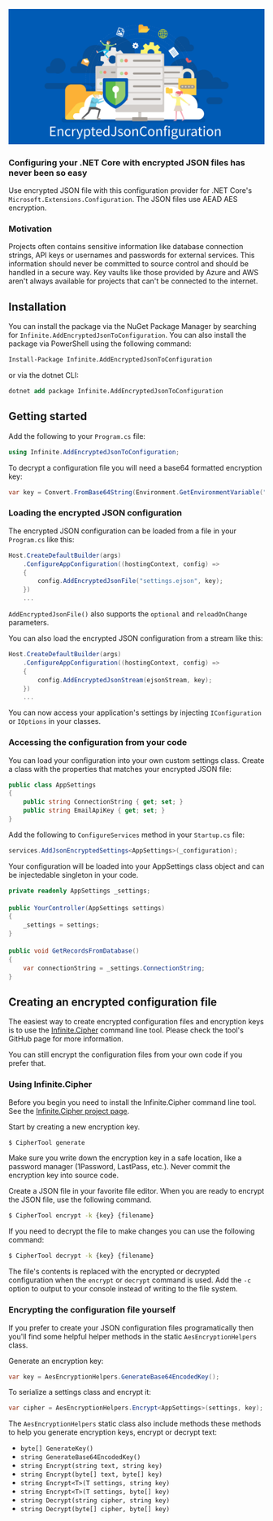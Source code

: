![](https://raw.githubusercontent.com/infinitesoftwaregroup/Infinite.AddEncryptedJsonToConfiguration/main/.github/images/banner.png)

### Configuring your .NET Core with encrypted JSON files has never been so easy

Use encrypted JSON file with this configuration provider for .NET Core's `Microsoft.Extensions.Configuration`. The JSON files use AEAD AES encryption.

### Motivation

Projects often contains sensitive information like database connection strings, API keys or usernames and passwords for external services. This information should never be committed to source control and should be handled in a secure way. Key vaults like those provided by Azure and AWS aren't always available for projects that can't be connected to the internet.

## Installation

You can install the package via the NuGet Package Manager by searching for `Infinite.AddEncryptedJsonToConfiguration`. You can also install the package via PowerShell using the following command:

```ps
Install-Package Infinite.AddEncryptedJsonToConfiguration
```

or via the dotnet CLI:

```ps
dotnet add package Infinite.AddEncryptedJsonToConfiguration
```

## Getting started

Add the following to your `Program.cs` file:

```csharp
using Infinite.AddEncryptedJsonToConfiguration;
```

To decrypt a configuration file you will need a base64 formatted encryption key:

```csharp
var key = Convert.FromBase64String(Environment.GetEnvironmentVariable("SECRET_SAUCE"));
```

### Loading the encrypted JSON configuration

The encrypted JSON configuration can be loaded from a file in your `Program.cs` like this:

```csharp
Host.CreateDefaultBuilder(args)
    .ConfigureAppConfiguration((hostingContext, config) =>
    {
        config.AddEncryptedJsonFile("settings.ejson", key);
    })
    ...
```

`AddEncryptedJsonFile()` also supports the `optional` and `reloadOnChange` parameters.

You can also load the encrypted JSON configuration from a stream like this:

```csharp
Host.CreateDefaultBuilder(args)
    .ConfigureAppConfiguration((hostingContext, config) =>
    {
        config.AddEncryptedJsonStream(ejsonStream, key);
    })
    ...
```

You can now access your application's settings by injecting `IConfiguration` or `IOptions` in your classes.

### Accessing the configuration from your code

You can load your configuration into your own custom settings class. Create a class with the properties that matches your encrypted JSON file:

```csharp
public class AppSettings
{
    public string ConnectionString { get; set; }
    public string EmailApiKey { get; set; }
}
```

Add the following to `ConfigureServices` method in your  `Startup.cs` file:

```csharp
services.AddJsonEncryptedSettings<AppSettings>(_configuration);
```

Your configuration will be loaded into your AppSettings class object and can be injectedable singleton in your code.

```csharp
private readonly AppSettings _settings;

public YourController(AppSettings settings)
{
    _settings = settings;
}

public void GetRecordsFromDatabase()
{
    var connectionString = _settings.ConnectionString;
}
```

## Creating an encrypted configuration file

The easiest way to create encrypted configuration files and encryption keys is to use the [Infinite.Cipher](https://github.com/infinitesoftwaregroup/Infinite.Cipher) command line tool. Please check the tool's GitHub page for more information.

You can still encrypt the configuration files from your own code if you prefer that.

### Using Infinite.Cipher

Before you begin you need to install the Infinite.Cipher command line tool. See the [Infinite.Cipher project page](https://github.com/infinitesoftwaregroup/Infinite.Cipher).

Start by creating a new encryption key.

```bash
$ CipherTool generate
```

Make sure you write down the encryption key in a safe location, like a password manager (1Password, LastPass, etc.). Never commit the encryption key into source code.

Create a JSON file in your favorite file editor. When you are ready to encrypt the JSON file, use the following command.

```bash
$ CipherTool encrypt -k {key} {filename}
```

If you need to decrypt the file to make changes you can use the following command:

```bash
$ CipherTool decrypt -k {key} {filename}
```

The file's contents is replaced with the encrypted or decrypted configuration when the `encrypt` or `decrypt` command is used. Add the `-c` option to output to your console instead of writing to the file system.

### Encrypting the configuration file yourself

If you prefer to create your JSON configuration files programatically then you'll find some helpful helper methods in the static `AesEncryptionHelpers` class.

Generate an encryption key:

```csharp
var key = AesEncryptionHelpers.GenerateBase64EncodedKey();
```

To serialize a settings class and encrypt it:

```csharp
var cipher = AesEncryptionHelpers.Encrypt<AppSettings>(settings, key);
```

The `AesEncryptionHelpers` static class also include methods these methods to help you generate encryption keys, encrypt or decrypt text:

* `byte[] GenerateKey()`
* `string GenerateBase64EncodedKey()`
* `string Encrypt(string text, string key)`
* `string Encrypt(byte[] text, byte[] key)`
* `string Encrypt<T>(T settings, string key)`
* `string Encrypt<T>(T settings, byte[] key)`
* `string Decrypt(string cipher, string key)`
* `string Decrypt(byte[] cipher, byte[] key)`
